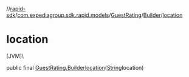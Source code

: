 //[rapid-sdk](../../../../index.md)/[com.expediagroup.sdk.rapid.models](../../index.md)/[GuestRating](../index.md)/[Builder](index.md)/[location](location.md)

# location

[JVM]\

public final [GuestRating.Builder](index.md)[location](location.md)([String](https://docs.oracle.com/javase/8/docs/api/java/lang/String.html)location)
